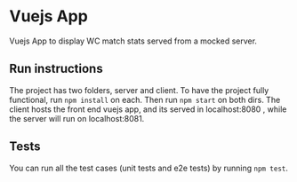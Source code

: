 Vuejs App
======================

Vuejs App to display WC match stats served from a mocked server.

## Run instructions

The project has two folders, server and client. To have the project fully functional, run `npm install` on each.
Then run `npm start` on both dirs.
The client hosts the front end vuejs app, and its served in localhost:8080 , while the server will run on localhost:8081.

## Tests

You can run all the test cases (unit tests and e2e tests) by running `npm test`.

